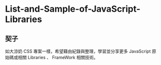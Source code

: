 # List-and-Sample-of-JavaScript-Libraries

## 契子

如大涼奶 CSS 專案一樣，希望藉由紀錄與整理，學習並分享更多 JavaScript 原始碼或相關 Libraries 、 FrameWork 相關技術。